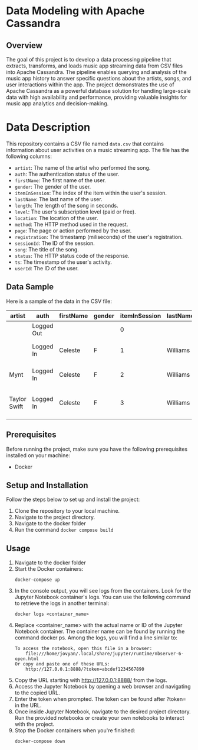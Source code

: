 # Data Modeling with Apache Cassandra

## Overview

The goal of this project is to develop a data processing pipeline that extracts, transforms, and loads music app streaming data from CSV files into Apache Cassandra.
The pipeline enables querying and analysis of the music app history to answer specific questions about the artists, songs, and user interactions within the app.
The project demonstrates the use of Apache Cassandra as a powerful database solution for handling large-scale data with high availability and performance, providing valuable insights for music app analytics and decision-making.

# Data Description

This repository contains a CSV file named `data.csv` that contains information about user activities on a music streaming app. The file has the following columns:

- `artist`: The name of the artist who performed the song.
- `auth`: The authentication status of the user.
- `firstName`: The first name of the user.
- `gender`: The gender of the user.
- `itemInSession`: The index of the item within the user's session.
- `lastName`: The last name of the user.
- `length`: The length of the song in seconds.
- `level`: The user's subscription level (paid or free).
- `location`: The location of the user.
- `method`: The HTTP method used in the request.
- `page`: The page or action performed by the user.
- `registration`: The timestamp (miliseconds) of the user's registration.
- `sessionId`: The ID of the session.
- `song`: The title of the song.
- `status`: The HTTP status code of the response.
- `ts`: The timestamp of the user's activity.
- `userId`: The ID of the user.

## Data Sample

Here is a sample of the data in the CSV file:

| artist        | auth       | firstName | gender | itemInSession | lastName | length    | level | location           | method | page     | registration  | sessionId | song                | status | ts            | userId |
|---------------|------------|-----------|--------|---------------|----------|-----------|-------|---------------------|--------|----------|---------------|-----------|---------------------|--------|---------------|--------|
|               | Logged Out |           |        | 0             |          |           | free  |                     | PUT    | Login    | 1.54121E+12   | 52        |                     | 307    | 1.54121E+12   | 1      |
|               | Logged In  | Celeste   | F      | 1             | Williams |           | free  | Klamath Falls, OR   | GET    | Home     | 1.54108E+12   | 52        |                     | 200    | 1.54121E+12   | 53     |
| Mynt          | Logged In  | Celeste   | F      | 2             | Williams | 166.94812 | free  | Klamath Falls, OR   | PUT    | NextSong | 1.54108E+12   | 52        | Playa Haters        | 200    | 1.54121E+12   | 53     |
| Taylor Swift  | Logged In  | Celeste   | F      | 3             | Williams | 230.47791 | free  | Klamath Falls, OR   | PUT    | NextSong | 1.54108E+12   | 52        | You Belong With Me  | 200    | 1.54121E+12   | 53     |


## Prerequisites

Before running the project, make sure you have the following prerequisites installed on your machine:

- Docker

## Setup and Installation

Follow the steps below to set up and install the project:

1. Clone the repository to your local machine.
2. Navigate to the project directory.
3. Navigate to the docker folder
4. Run the command <code>docker compose build</code>

## Usage

1. Navigate to the docker folder
2. Start the Docker containers:
    ```
    docker-compose up
    ```
3. In the console output, you will see logs from the containers. Look for the Jupyter Notebook container's logs. You can use the following command to retrieve the logs in another terminal:
    ```
    docker logs <container_name>
    ```
5. Replace <container_name> with the actual name or ID of the Jupyter Notebook container. The container name can be found by running the command docker ps.
Among the logs, you will find a line similar to:
    ```
    To access the notebook, open this file in a browser:
        file:///home/jovyan/.local/share/jupyter/runtime/nbserver-6-open.html
    Or copy and paste one of these URLs:
        http://127.0.0.1:8888/?token=abcdef1234567890
    ```
6. Copy the URL starting with http://127.0.0.1:8888/ from the logs.
7. Access the Jupyter Notebook by opening a web browser and navigating to the copied URL.
8. Enter the token when prompted. The token can be found after ?token= in the URL.
9. Once inside Jupyter Notebook, navigate to the desired project directory.
Run the provided notebooks or create your own notebooks to interact with the project.
10. Stop the Docker containers when you're finished:
    ```
    docker-compose down
    ```
